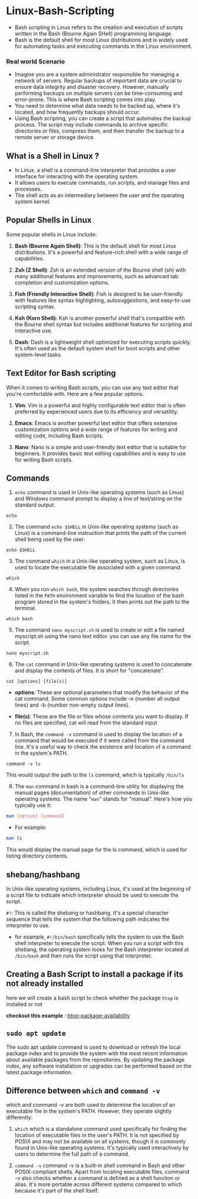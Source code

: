 # Linux-Bash-Scripting
- Bash scripting in Linux refers to the creation and execution of scripts written in the Bash (Bourne Again SHell) programming language.
- Bash is the default shell for most Linux distributions and is widely used for automating tasks and executing commands in the Linux environment.

### Real world Scenario 
- Imagine you are a system administrator responsible for managing a network of servers. Regular backups of important data are crucial to ensure data integrity and disaster recovery. However, manually performing backups on multiple servers can be time-consuming and error-prone. This is where Bash scripting comes into play.
- You need to determine what data needs to be backed up, where it's located, and how frequently backups should occur.
- Using Bash scripting, you can create a script that automates the backup process. The script may include commands to archive specific directories or files, compress them, and then transfer the backup to a remote server or storage device.

## What is a Shell in Linux ? 
- In Linux, a shell is a command-line interpreter that provides a user interface for interacting with the operating system. 
- It allows users to execute commands, run scripts, and manage files and processes.
- The shell acts as an intermediary between the user and the operating system kernel.

## Popular Shells in Linux
Some popular shells in Linux include:

1. **Bash (Bourne Again Shell)**: This is the default shell for most Linux distributions. It's a powerful and feature-rich shell with a wide range of capabilities.

2. **Zsh (Z Shell)**: Zsh is an extended version of the Bourne shell (sh) with many additional features and improvements, such as advanced tab completion and customization options.

3. **Fish (Friendly Interactive Shell)**: Fish is designed to be user-friendly with features like syntax highlighting, autosuggestions, and easy-to-use scripting syntax.

4. **Ksh (Korn Shell)**: Ksh is another powerful shell that's compatible with the Bourne shell syntax but includes additional features for scripting and interactive use.

5. **Dash**: Dash is a lightweight shell optimized for executing scripts quickly. It's often used as the default system shell for boot scripts and other system-level tasks.



## Text Editor for Bash scripting
When it comes to writing Bash scripts, you can use any text editor that you're comfortable with. Here are a few popular options.
1. **Vim**: Vim is a powerful and highly configurable text editor that is often preferred by experienced users due to its efficiency and versatility.

2. **Emacs**: Emacs is another powerful text editor that offers extensive customization options and a wide range of features for writing and editing code, including Bash scripts.

3. **Nano**: Nano is a simple and user-friendly text editor that is suitable for beginners. It provides basic text editing capabilities and is easy to use for writing Bash scripts.

## Commands 

1. `echo` command is used in Unix-like operating systems (such as Linux) and Windows command prompt to display a line of text/string on the standard output.
```shell
echo
```
2. The command `echo $SHELL` in Unix-like operating systems (such as Linux) is a command-line instruction that prints the path of the current shell being used by the user.
```shell 
echo $SHELL
```

3. The command `which` in a Unix-like operating system, such as Linux, is used to locate the executable file associated with a given command.
```shell
which
```

4. When you run `which bash`, the system searches through directories listed in the `PATH` environment variable to find the location of the bash program stored in the system's folders. It then prints out the path to the terminal. 
```shell
which bash
```

5. The command `nano myscript.sh` is used to create or edit a file named myscript.sh using the nano text editor. you can use any file name for the script. 
```shell
nano myscript.sh
```

6. The `cat` command in Unix-like operating systems is used to concatenate and display the contents of files. It is short for "concatenate".
```shell
cat [options] [file(s)]
```
- **options**: These are optional parameters that modify the behavior of the cat command. Some common options include -n (number all output lines) and -b (number non-empty output lines).

- **file(s)**: These are the file or files whose contents you want to display. If no files are specified, cat will read from the standard input

7. In Bash, the `command -v` command is used to display the location of a command that would be executed if it were called from the command line. It's a useful way to check the existence and location of a command in the system's PATH.
```shell
command -v ls
```
This would output the path to the `ls` command, which is typically `/bin/ls`

8. The `man` command in bash is a command-line utility for displaying the manual pages (documentation) of other commands in Unix-like operating systems. The name "`man`" stands for "manual". Here's how you typically use it:
```bash
man [option] [command]
```
- For example:
```bash
man ls
```
This would display the manual page for the ls command, which is used for listing directory contents.


## shebang/hashbang

In Unix-like operating systems, including Linux, it's used at the beginning of a script file to indicate which interpreter should be used to execute the script.

`#!`: This is called the shebang or hashbang. It's a special character sequence that tells the system that the following path indicates the interpreter to use.

- for example, `#!/bin/bash` specifically tells the system to use the Bash shell interpreter to execute the script. When you run a script with this shebang, the operating system looks for the Bash interpreter located at `/bin/bash` and then runs the script using that interpreter.


## Creating a Bash Script to install a package if its not already installed
here we will create a bash script to check whether the package `htop` is installed or not 

**checkout this example** : [htop-package-availability](htop/myscript.sh)


## `sudo apt update`
The sudo apt update command is used to download or refresh the local package index and to provide the system with the most recent information about available packages from the repositories. By updating the package index, any software installation or upgrades can be performed based on the latest package information.

## Difference between `which` and `command -v` 
which and command -v are both used to determine the location of an executable file in the system's PATH. However, they operate slightly differently:

1. `which`
which is a standalone command used specifically for finding the location of executable files in the user's PATH.
It is not specified by POSIX and may not be available on all systems, though it is commonly found in Unix-like operating systems.
It's typically used interactively by users to determine the full path of a command.

2. `command -v`
command -v is a built-in shell command in Bash and other POSIX-compliant shells.
Apart from locating executable files, command -v also checks whether a command is defined as a shell function or alias.
It's more portable across different systems compared to which because it's part of the shell itself.

